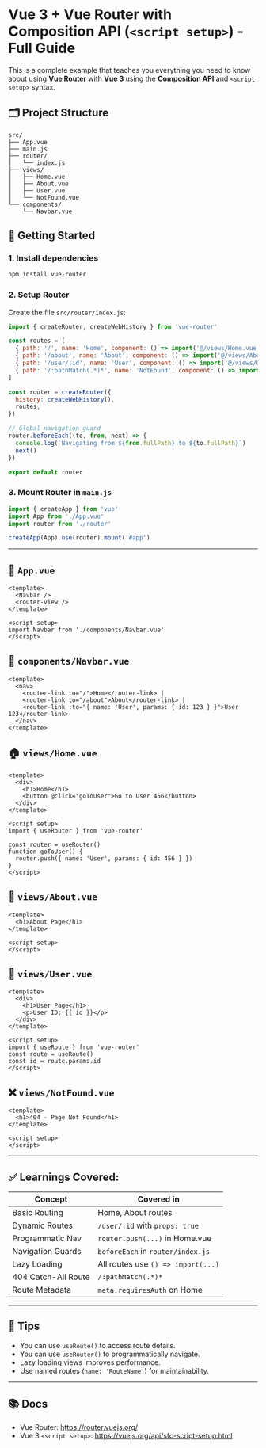 # Vue 3 + Vue Router with Composition API (`<script setup>`) - Full Guide

This is a complete example that teaches you everything you need to know about using **Vue Router** with **Vue 3** using the **Composition API** and `<script setup>` syntax.

## 🗂 Project Structure
```
src/
├── App.vue
├── main.js
├── router/
│   └── index.js
├── views/
│   ├── Home.vue
│   ├── About.vue
│   ├── User.vue
│   └── NotFound.vue
└── components/
    └── Navbar.vue
```

## 🚀 Getting Started
### 1. Install dependencies
```bash
npm install vue-router
```

### 2. Setup Router
Create the file `src/router/index.js`:
```js
import { createRouter, createWebHistory } from 'vue-router'

const routes = [
  { path: '/', name: 'Home', component: () => import('@/views/Home.vue'), meta: { requiresAuth: false } },
  { path: '/about', name: 'About', component: () => import('@/views/About.vue') },
  { path: '/user/:id', name: 'User', component: () => import('@/views/User.vue'), props: true },
  { path: '/:pathMatch(.*)*', name: 'NotFound', component: () => import('@/views/NotFound.vue') },
]

const router = createRouter({
  history: createWebHistory(),
  routes,
})

// Global navigation guard
router.beforeEach((to, from, next) => {
  console.log(`Navigating from ${from.fullPath} to ${to.fullPath}`)
  next()
})

export default router
```

### 3. Mount Router in `main.js`
```js
import { createApp } from 'vue'
import App from './App.vue'
import router from './router'

createApp(App).use(router).mount('#app')
```

---

## 📄 `App.vue`
```vue
<template>
  <Navbar />
  <router-view />
</template>

<script setup>
import Navbar from './components/Navbar.vue'
</script>
```

## 🔗 `components/Navbar.vue`
```vue
<template>
  <nav>
    <router-link to="/">Home</router-link> |
    <router-link to="/about">About</router-link> |
    <router-link :to="{ name: 'User', params: { id: 123 } }">User 123</router-link>
  </nav>
</template>
```

## 🏠 `views/Home.vue`
```vue
<template>
  <div>
    <h1>Home</h1>
    <button @click="goToUser">Go to User 456</button>
  </div>
</template>

<script setup>
import { useRouter } from 'vue-router'

const router = useRouter()
function goToUser() {
  router.push({ name: 'User', params: { id: 456 } })
}
</script>
```

## 📘 `views/About.vue`
```vue
<template>
  <h1>About Page</h1>
</template>

<script setup>
</script>
```

## 👤 `views/User.vue`
```vue
<template>
  <div>
    <h1>User Page</h1>
    <p>User ID: {{ id }}</p>
  </div>
</template>

<script setup>
import { useRoute } from 'vue-router'
const route = useRoute()
const id = route.params.id
</script>
```

## ❌ `views/NotFound.vue`
```vue
<template>
  <h1>404 - Page Not Found</h1>
</template>

<script setup>
</script>
```

---

## ✅ Learnings Covered:

| Concept               | Covered in                                          |
|-----------------------|-----------------------------------------------------|
| Basic Routing         | Home, About routes                                  |
| Dynamic Routes        | `/user/:id` with `props: true`                     |
| Programmatic Nav      | `router.push(...)` in Home.vue                      |
| Navigation Guards     | `beforeEach` in `router/index.js`                   |
| Lazy Loading          | All routes use `() => import(...)`                  |
| 404 Catch-All Route   | `/:pathMatch(.*)*`                                  |
| Route Metadata        | `meta.requiresAuth` on Home                         |

---

## 🧠 Tips
- You can use `useRoute()` to access route details.
- You can use `useRouter()` to programmatically navigate.
- Lazy loading views improves performance.
- Use named routes (`name: 'RouteName'`) for maintainability.

---

## 📚 Docs
- Vue Router: https://router.vuejs.org/
- Vue 3 `<script setup>`: https://vuejs.org/api/sfc-script-setup.html
